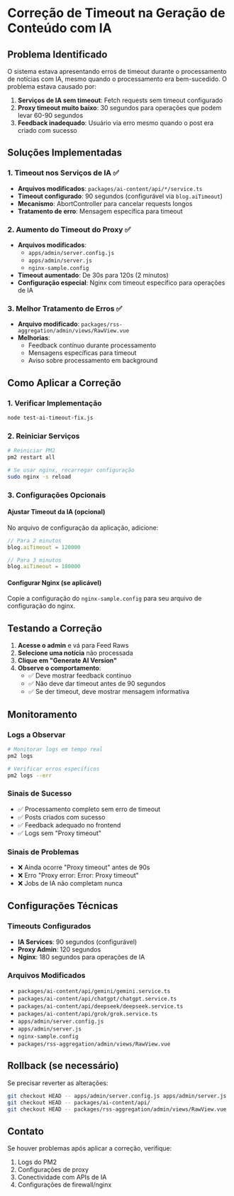 # Correção de Timeout na Geração de Conteúdo com IA

## Problema Identificado

O sistema estava apresentando erros de timeout durante o processamento de notícias com IA, mesmo quando o processamento era bem-sucedido. O problema estava causado por:

1. **Serviços de IA sem timeout**: Fetch requests sem timeout configurado
2. **Proxy timeout muito baixo**: 30 segundos para operações que podem levar 60-90 segundos
3. **Feedback inadequado**: Usuário via erro mesmo quando o post era criado com sucesso

## Soluções Implementadas

### 1. Timeout nos Serviços de IA ✅
- **Arquivos modificados**: `packages/ai-content/api/*/service.ts`
- **Timeout configurado**: 90 segundos (configurável via `blog.aiTimeout`)
- **Mecanismo**: AbortController para cancelar requests longos
- **Tratamento de erro**: Mensagem específica para timeout

### 2. Aumento do Timeout do Proxy ✅
- **Arquivos modificados**: 
  - `apps/admin/server.config.js`
  - `apps/admin/server.js`
  - `nginx-sample.config`
- **Timeout aumentado**: De 30s para 120s (2 minutos)
- **Configuração especial**: Nginx com timeout específico para operações de IA

### 3. Melhor Tratamento de Erros ✅
- **Arquivo modificado**: `packages/rss-aggregation/admin/views/RawView.vue`
- **Melhorias**:
  - Feedback contínuo durante processamento
  - Mensagens específicas para timeout
  - Aviso sobre processamento em background

## Como Aplicar a Correção

### 1. Verificar Implementação
```bash
node test-ai-timeout-fix.js
```

### 2. Reiniciar Serviços
```bash
# Reiniciar PM2
pm2 restart all

# Se usar nginx, recarregar configuração
sudo nginx -s reload
```

### 3. Configurações Opcionais

#### Ajustar Timeout da IA (opcional)
No arquivo de configuração da aplicação, adicione:
```javascript
// Para 2 minutos
blog.aiTimeout = 120000

// Para 3 minutos
blog.aiTimeout = 180000
```

#### Configurar Nginx (se aplicável)
Copie a configuração do `nginx-sample.config` para seu arquivo de configuração do nginx.

## Testando a Correção

1. **Acesse o admin** e vá para Feed Raws
2. **Selecione uma notícia** não processada
3. **Clique em "Generate AI Version"**
4. **Observe o comportamento**:
   - ✅ Deve mostrar feedback contínuo
   - ✅ Não deve dar timeout antes de 90 segundos
   - ✅ Se der timeout, deve mostrar mensagem informativa

## Monitoramento

### Logs a Observar
```bash
# Monitorar logs em tempo real
pm2 logs

# Verificar erros específicos
pm2 logs --err
```

### Sinais de Sucesso
- ✅ Processamento completo sem erro de timeout
- ✅ Posts criados com sucesso
- ✅ Feedback adequado no frontend
- ✅ Logs sem "Proxy timeout"

### Sinais de Problemas
- ❌ Ainda ocorre "Proxy timeout" antes de 90s
- ❌ Erro "Proxy error: Error: Proxy timeout"
- ❌ Jobs de IA não completam nunca

## Configurações Técnicas

### Timeouts Configurados
- **IA Services**: 90 segundos (configurável)
- **Proxy Admin**: 120 segundos
- **Nginx**: 180 segundos para operações de IA

### Arquivos Modificados
- `packages/ai-content/api/gemini/gemini.service.ts`
- `packages/ai-content/api/chatgpt/chatgpt.service.ts`
- `packages/ai-content/api/deepseek/deepseek.service.ts`
- `packages/ai-content/api/grok/grok.service.ts`
- `apps/admin/server.config.js`
- `apps/admin/server.js`
- `nginx-sample.config`
- `packages/rss-aggregation/admin/views/RawView.vue`

## Rollback (se necessário)

Se precisar reverter as alterações:
```bash
git checkout HEAD -- apps/admin/server.config.js apps/admin/server.js
git checkout HEAD -- packages/ai-content/api/
git checkout HEAD -- packages/rss-aggregation/admin/views/RawView.vue
```

## Contato

Se houver problemas após aplicar a correção, verifique:
1. Logs do PM2
2. Configurações de proxy
3. Conectividade com APIs de IA
4. Configurações de firewall/nginx 